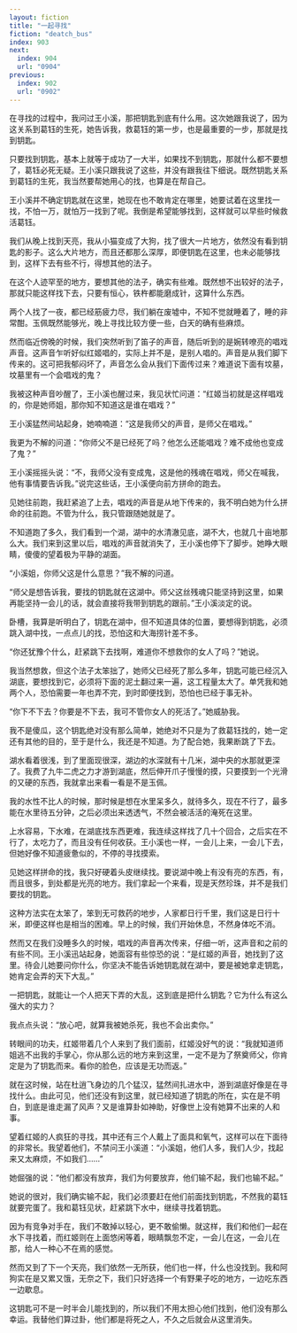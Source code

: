 ```yaml
---
layout: fiction
title: "一起寻找"
fiction: "deatch_bus"
index: 903
next:
  index: 904
  url: "0904"
previous:
  index: 902
  url: "0902"
---
```

在寻找的过程中，我问过王小溪，那把钥匙到底有什么用。这次她跟我说了，因为这关系到葛钰的生死，她告诉我，救葛钰的第一步，也是最重要的一步，那就是找到钥匙。

只要找到钥匙，基本上就等于成功了一大半，如果找不到钥匙，那就什么都不要想了，葛钰必死无疑。王小溪只跟我说了这些，并没有跟我往下细说。既然钥匙关系到葛钰的生死，我当然要帮她用心的找，也算是在帮自己。

王小溪并不确定钥匙就在这里，她现在也不敢肯定在哪里，她要试着在这里找一找，不怕一万，就怕万一找到了呢。我倒是希望能够找到，这样就可以早些时候救活葛钰。

我们从晚上找到天亮，我从小猫变成了大狗，找了很大一片地方，依然没有看到钥匙的影子。这么大片地方，而且还都那么深厚，即便钥匙在这里，也未必能够找到，这样下去有些不行，得想其他的法子。

在这个人迹罕至的地方，要想其他的法子，确实有些难。既然想不出较好的法子，那就只能这样找下去，只要有恒心，铁杵都能磨成针，这算什么东西。

两个人找了一夜，都已经筋疲力尽，我们躺在废墟中，不知不觉就睡着了，睡的非常酣。玉佩既然能够光，晚上寻找比较方便一些，白天的确有些麻烦。

然而临近傍晚的时候，我们突然听到了笛子的声音，随后听到的是婉转嘹亮的唱戏声音。这声音乍听好似红姬唱的，实际上并不是，是别人唱的。声音是从我们脚下传来的。这可把我郁闷坏了，声音怎么会从我们下面传过来？难道说下面有坟墓，坟墓里有一个会唱戏的鬼？

我被这种声音吵醒了，王小溪也醒过来，我见状忙问道：“红姬当初就是这样唱戏的，你是她师姐，那你知不知道这是谁在唱戏？”

王小溪猛然间站起身，她喃喃道：“这是我师父的声音，是师父在唱戏。”

我更为不解的问道：“你师父不是已经死了吗？他怎么还能唱戏？难不成他也变成了鬼？”

王小溪摇摇头说：“不，我师父没有变成鬼，这是他的残魂在唱戏，师父在喊我，他有事情要告诉我。”说完这些话，王小溪便向前方拼命的跑去。

见她往前跑，我赶紧追了上去，唱戏的声音是从地下传来的，我不明白她为什么拼命的往前跑。不管为什么，我只管跟随她就是了。

不知道跑了多久，我们看到一个湖，湖中的水清澈见底，湖不大，也就几十亩地那么大。我们来到这里以后，唱戏的声音就消失了，王小溪也停下了脚步。她睁大眼睛，傻傻的望着极为平静的湖面。

“小溪姐，你师父这是什么意思？”我不解的问道。

“师父是想告诉我，要找的钥匙就在这湖中。师父这丝残魂只能坚持到这里，如果再能坚持一会儿的话，就会直接将我带到钥匙的跟前。”王小溪淡定的说。

卧槽，我算是听明白了，钥匙在湖中，但不知道具体的位置，要想得到钥匙，必须跳入湖中找，一点点儿的找，恐怕这和大海捞针差不多。

“你还犹豫个什么，赶紧跳下去找啊，难道你不想救你的女人了吗？”她说。

我当然想救，但这个法子太笨拙了，她师父已经死了那么多年，钥匙可能已经沉入湖底，要想找到它，必须将下面的泥土翻过来一遍，这工程量太大了。单凭我和她两个人，恐怕需要一年也弄不完，到时即便找到，恐怕也已经于事无补。

“你下不下去？你要是不下去，我可不管你女人的死活了。”她威胁我。

我不是傻瓜，这个钥匙绝对没有那么简单，她绝对不只是为了救葛钰找的，她一定还有其他的目的，至于是什么，我还是不知道。为了配合她，我果断跳了下去。

湖水看着很浅，到了里面现很深，湖边的水深就有十几米，湖中央的水那就更深了。我费了九牛二虎之力才游到湖底，然后伸开爪子慢慢的摸，只要摸到一个光滑的又硬的东西，我就拿出来看一看是不是玉佩。

我的水性不比人的时候，那时候是想在水里呆多久，就待多久，现在不行了，最多能在水里待五分钟，之后必须出来透透气，不然会被活活的淹死在这里。

上水容易，下水难，在湖底找东西更难，我连续这样找了几十个回合，之后实在不行了，太吃力了，而且没有任何收获。王小溪也一样，一会儿上来，一会儿下去，但她好像不知道疲惫似的，不停的寻找摸索。

见她这样拼命的找，我只好硬着头皮继续找。要说湖中晚上有没有亮的东西，有，而且很多，到处都是光亮的地方。我们拿起一个来看，现是天然珍珠，并不是我们要找的钥匙。

这种方法实在太笨了，笨到无可救药的地步，人家都日行千里，我们这是日行十米，即便这样也是相当的困难。早上的时候，我们开始休息，不然身体吃不消。

然而又在我们没睡多久的时候，唱戏的声音再次传来，仔细一听，这声音和之前的有些不同。王小溪迅站起身，她面容有些惊恐的说：“是红姬的声音，她找到了这里。待会儿她要问你什么，你坚决不能告诉她钥匙就在湖中，要是被她拿走钥匙，她肯定会弄的天下大乱。”

一把钥匙，就能让一个人把天下弄的大乱，这到底是把什么钥匙？它为什么有这么强大的实力？

我点点头说：“放心吧，就算我被她杀死，我也不会出卖你。”

转眼间的功夫，红姬带着几个人来到了我们面前，红姬没好气的说：“我就知道师姐逃不出我的手掌心，你从那么远的地方来到这里，一定不是为了祭奠师父，你肯定是为了钥匙而来。看你的脸色，应该是无功而返。”

就在这时候，站在杜逍飞身边的几个猛汉，猛然间扎进水中，游到湖底好像是在寻找什么。由此可见，他们还没有到这里，就已经知道了钥匙的所在，实在是不明白，到底是谁走漏了风声？又是谁算卦如神助，好像世上没有她算不出来的人和事。

望着红姬的人疯狂的寻找，其中还有三个人戴上了面具和氧气，这样可以在下面待的非常长。我望着他们，不禁问王小溪道：“小溪姐，他们人多，我们人少，找起来又太麻烦，不如我们……”

她倔强的说：“他们都没有放弃，我们为何要放弃，他们输不起，我们也输不起。”

她说的很对，我们确实输不起，我们必须要赶在他们前面找到钥匙，不然我的葛钰就要完蛋了。我和葛钰见状，赶紧跳下水中，继续寻找着钥匙。

因为有竞争对手在，我们不敢掉以轻心，更不敢偷懒。就这样，我们和他们一起在水下寻找着，而红姬则在上面悠闲等着，眼睛飘忽不定，一会儿在这，一会儿在那，给人一种心不在焉的感觉。

然而又到了下一个天亮，我们依然一无所获，他们也一样，什么也没找到。我和阿狗实在是又累又饿，无奈之下，我们只好选择一个有野果子吃的地方，一边吃东西一边歇息。

这钥匙可不是一时半会儿能找到的，所以我们不用太担心他们找到，他们没有那么幸运。我替他们算过卦，他们都是将死之人，不久之后就会从这里消失。